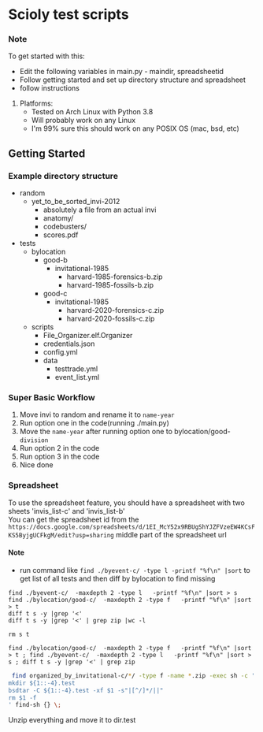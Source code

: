 # Scioly test scripts



### Note

To get started with this:

* Edit the following variables in main.py - maindir, spreadsheetid
* Follow getting started and set up directory structure and spreadsheet
* follow instructions

1. Platforms:
   * Tested on Arch Linux with Python 3.8
   * Will probably work on any Linux
   * I'm 99% sure this should work on any POSIX OS (mac, bsd, etc)



## Getting Started

### Example directory structure


* random  
  * yet_to_be_sorted_invi-2012
    * absolutely a file from an actual invi  
    * anatomy/  
    * codebusters/  
    * scores.pdf  
* tests  
    * bylocation  
      * good-b  
        * invitational-1985  
          * harvard-1985-forensics-b.zip  
          * harvard-1985-fossils-b.zip  
      * good-c  
        * invitational-1985  
          * harvard-2020-forensics-c.zip  
          * harvard-2020-fossils-c.zip  
    * scripts  
        * File_Organizer.elf.Organizer  
        * credentials.json  
        * config.yml
        * data
          * testtrade.yml
          * event_list.yml  
  
  
### Super Basic Workflow

1. Move invi to random and rename it to `name-year`
2. Run option one in the code(running ./main.py)
3. Move the `name-year` after running option one to bylocation/good-`division`
4. Run option 2 in the code
5. Run option 3 in the code
6. Nice done

### Spreadsheet

To use the spreadsheet feature, you should have a spreadsheet with two sheets 'invis_list-c' and 'invis_list-b'  
You can get the spreadsheet id from the `https://docs.google.com/spreadsheets/d/1EI_McY52x9RBUgShYJZFVzeEW4KCsFKS5ByjgUCFkgM/edit?usp=sharing`
middle part of the spreadsheet url
  
    
      
        

#### Note
* run command like `find ./byevent-c/ -type l -printf "%f\n" |sort` to get list of all tests and then diff by bylocation to find missing 
```
find ./byevent-c/  -maxdepth 2 -type l   -printf "%f\n" |sort > s 
find ./bylocation/good-c/  -maxdepth 2 -type f   -printf "%f\n" |sort > t
diff t s -y |grep '<'
diff t s -y |grep '<' | grep zip |wc -l

rm s t
```
`find ./bylocation/good-c/  -maxdepth 2 -type f   -printf "%f\n" |sort > t ; find ./byevent-c/  -maxdepth 2 -type l   -printf "%f\n" |sort > s ; diff t s -y |grep '<' | grep zip `

```bash
 find organized_by_invitational-c/*/ -type f -name *.zip -exec sh -c '
mkdir ${1::-4}.test
bsdtar -C ${1::-4}.test -xf $1 -s"|[^/]*/||"
rm $1 -f
' find-sh {} \;
```
Unzip everything and move it to dir.test